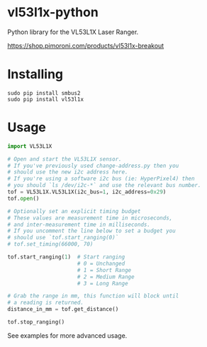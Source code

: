 # vl53l1x-python

Python library for the VL53L1X Laser Ranger.

https://shop.pimoroni.com/products/vl53l1x-breakout

# Installing

```
sudo pip install smbus2
sudo pip install vl53l1x
```

# Usage

```python
import VL53L1X

# Open and start the VL53L1X sensor.
# If you've previously used change-address.py then you
# should use the new i2c address here.
# If you're using a software i2c bus (ie: HyperPixel4) then
# you should `ls /dev/i2c-*` and use the relevant bus number.
tof = VL53L1X.VL53L1X(i2c_bus=1, i2c_address=0x29)
tof.open()

# Optionally set an explicit timing budget
# These values are measurement time in microseconds,
# and inter-measurement time in milliseconds.
# If you uncomment the line below to set a budget you
# should use `tof.start_ranging(0)`
# tof.set_timing(66000, 70)

tof.start_ranging(1)  # Start ranging
                      # 0 = Unchanged
                      # 1 = Short Range
                      # 2 = Medium Range
                      # 3 = Long Range

# Grab the range in mm, this function will block until
# a reading is returned.
distance_in_mm = tof.get_distance()

tof.stop_ranging()
```

See examples for more advanced usage.
